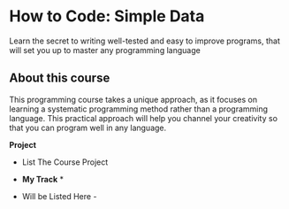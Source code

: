  How to Code: Simple Data
=====================

Learn the secret to writing well-tested and easy to improve programs, that will set you up to master any programming language

 About this course
--------------------
This programming course takes a unique approach, as it focuses on learning a systematic programming method rather than a programming language. This practical approach will help you channel your creativity so that you can program well in any language.

**Project**
- List The Course Project

* **My Track** *
- Will be Listed Here - 
